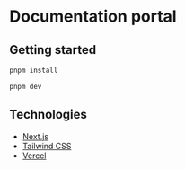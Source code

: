 # Documentation portal

## Getting started

```bash
pnpm install

pnpm dev
```

## Technologies

- [Next.js](https://nextjs.org/)
- [Tailwind CSS](https://tailwindcss.com/)
- [Vercel](https://vercel.com/)
